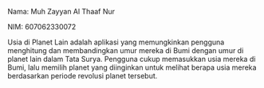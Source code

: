 Nama: Muh Zayyan Al Thaaf Nur

NIM: 607062330072

Usia di Planet Lain adalah aplikasi yang memungkinkan pengguna menghitung dan membandingkan umur mereka di Bumi dengan umur di planet lain dalam Tata Surya. Pengguna cukup memasukkan usia mereka di Bumi, lalu memilih planet yang diinginkan untuk melihat berapa usia mereka berdasarkan periode revolusi planet tersebut.